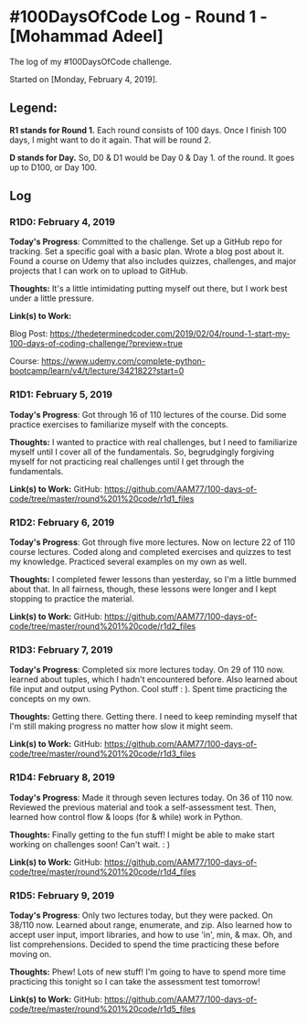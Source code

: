 # #100DaysOfCode Log - Round 1 - [Mohammad Adeel]

The log of my #100DaysOfCode challenge.

Started on [Monday, February 4, 2019].

## Legend:
**R1 stands for Round 1.**
Each round consists of 100 days. Once I finish 100 days, I might want to do it again. That will be round 2.

**D stands for Day.**
So, D0 & D1 would be  Day 0 & Day 1. of the round. It goes up to D100, or Day 100.


## Log


### R1D0: February 4, 2019


**Today's Progress**: Committed to the challenge. Set up a GitHub repo for tracking. Set a specific goal with a basic plan. Wrote a blog post about it. Found a course on Udemy that also includes quizzes, challenges, and major projects that I can work on to upload to GitHub.

**Thoughts:** It's a little intimidating putting myself out there, but I work best under a little pressure.

**Link(s) to Work:**

Blog Post:
https://thedeterminedcoder.com/2019/02/04/round-1-start-my-100-days-of-coding-challenge/?preview=true

Course:
https://www.udemy.com/complete-python-bootcamp/learn/v4/t/lecture/3421822?start=0


### R1D1: February 5, 2019

**Today's Progress**:
Got through 16 of 110 lectures of the course.
Did some practice exercises to familiarize myself with the concepts.


**Thoughts:**
I wanted to practice with real challenges, but I need to familiarize myself until I cover all of the fundamentals. So, begrudgingly forgiving myself for not practicing real challenges until I get through the fundamentals.

**Link(s) to Work:**
GitHub:
https://github.com/AAM77/100-days-of-code/tree/master/round%201%20code/r1d1_files


### R1D2: February 6, 2019

**Today's Progress**:
Got through five more lectures. Now on lecture 22 of 110 course lectures. Coded along and completed exercises and quizzes to test my knowledge. Practiced several examples on my own as well.


**Thoughts:**
I completed fewer lessons than yesterday, so I'm a little bummed about that. In all fairness, though, these lessons were longer and I kept stopping to practice the material.

**Link(s) to Work:**
GitHub:
https://github.com/AAM77/100-days-of-code/tree/master/round%201%20code/r1d2_files


### R1D3: February 7, 2019

**Today's Progress**:
Completed six more lectures today. On 29 of 110 now. learned about tuples, which I hadn't encountered before. Also learned about file input and output using Python. Cool stuff : ). Spent time practicing the concepts on my own.


**Thoughts:**
Getting there. Getting there. I need to keep reminding myself that I'm still making progress no matter how slow it might seem.

**Link(s) to Work:**
GitHub:
https://github.com/AAM77/100-days-of-code/tree/master/round%201%20code/r1d3_files

### R1D4: February 8, 2019

**Today's Progress**:
Made it through seven lectures today. On 36 of 110 now. Reviewed the previous material and took a self-assessment test. Then, learned how control flow & loops (for & while) work in Python.


**Thoughts:**
Finally getting to the fun stuff! I might be able to make start working on challenges soon! Can't wait. : )

**Link(s) to Work:**
GitHub:
https://github.com/AAM77/100-days-of-code/tree/master/round%201%20code/r1d4_files

### R1D5: February 9, 2019

**Today's Progress**:
Only two lectures today, but they were packed. On 38/110 now. Learned about range, enumerate, and zip. Also learned how to accept user input, import libraries, and how to use 'in', min, & max. Oh, and list comprehensions. Decided to spend the time practicing these before moving on.

**Thoughts:**
Phew! Lots of new stuff! I'm going to have to spend more time practicing this tonight so I can take the assessment test tomorrow!

**Link(s) to Work:**
GitHub:
https://github.com/AAM77/100-days-of-code/tree/master/round%201%20code/r1d5_files
